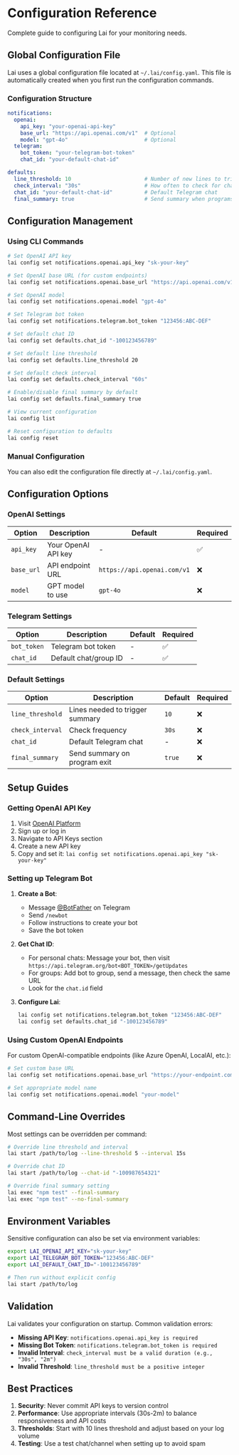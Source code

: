 # Configuration Reference

Complete guide to configuring Lai for your monitoring needs.

## Global Configuration File

Lai uses a global configuration file located at `~/.lai/config.yaml`. This file is automatically created when you first run the configuration commands.

### Configuration Structure

```yaml
notifications:
  openai:
    api_key: "your-openai-api-key"
    base_url: "https://api.openai.com/v1"  # Optional
    model: "gpt-4o"                        # Optional
  telegram:
    bot_token: "your-telegram-bot-token"
    chat_id: "your-default-chat-id"

defaults:
  line_threshold: 10                       # Number of new lines to trigger summary
  check_interval: "30s"                    # How often to check for changes
  chat_id: "your-default-chat-id"          # Default Telegram chat
  final_summary: true                      # Send summary when programs exit
```

## Configuration Management

### Using CLI Commands

```bash
# Set OpenAI API key
lai config set notifications.openai.api_key "sk-your-key"

# Set OpenAI base URL (for custom endpoints)
lai config set notifications.openai.base_url "https://api.openai.com/v1"

# Set OpenAI model
lai config set notifications.openai.model "gpt-4o"

# Set Telegram bot token
lai config set notifications.telegram.bot_token "123456:ABC-DEF"

# Set default chat ID
lai config set defaults.chat_id "-100123456789"

# Set default line threshold
lai config set defaults.line_threshold 20

# Set default check interval
lai config set defaults.check_interval "60s"

# Enable/disable final summary by default
lai config set defaults.final_summary true

# View current configuration
lai config list

# Reset configuration to defaults
lai config reset
```

### Manual Configuration

You can also edit the configuration file directly at `~/.lai/config.yaml`.

## Configuration Options

### OpenAI Settings

| Option | Description | Default | Required |
|--------|-------------|---------|----------|
| `api_key` | Your OpenAI API key | - | ✅ |
| `base_url` | API endpoint URL | `https://api.openai.com/v1` | ❌ |
| `model` | GPT model to use | `gpt-4o` | ❌ |

### Telegram Settings

| Option | Description | Default | Required |
|--------|-------------|---------|----------|
| `bot_token` | Telegram bot token | - | ✅ |
| `chat_id` | Default chat/group ID | - | ✅ |

### Default Settings

| Option | Description | Default | Required |
|--------|-------------|---------|----------|
| `line_threshold` | Lines needed to trigger summary | `10` | ❌ |
| `check_interval` | Check frequency | `30s` | ❌ |
| `chat_id` | Default Telegram chat | - | ❌ |
| `final_summary` | Send summary on program exit | `true` | ❌ |

## Setup Guides

### Getting OpenAI API Key

1. Visit [OpenAI Platform](https://platform.openai.com/)
2. Sign up or log in
3. Navigate to API Keys section
4. Create a new API key
5. Copy and set it: `lai config set notifications.openai.api_key "sk-your-key"`

### Setting up Telegram Bot

1. **Create a Bot**:
   - Message [@BotFather](https://t.me/botfather) on Telegram
   - Send `/newbot`
   - Follow instructions to create your bot
   - Save the bot token

2. **Get Chat ID**:
   - For personal chats: Message your bot, then visit `https://api.telegram.org/bot<BOT_TOKEN>/getUpdates`
   - For groups: Add bot to group, send a message, then check the same URL
   - Look for the `chat.id` field

3. **Configure Lai**:
   ```bash
   lai config set notifications.telegram.bot_token "123456:ABC-DEF"
   lai config set defaults.chat_id "-100123456789"
   ```

### Using Custom OpenAI Endpoints

For custom OpenAI-compatible endpoints (like Azure OpenAI, LocalAI, etc.):

```bash
# Set custom base URL
lai config set notifications.openai.base_url "https://your-endpoint.com/v1"

# Set appropriate model name
lai config set notifications.openai.model "your-model"
```

## Command-Line Overrides

Most settings can be overridden per command:

```bash
# Override line threshold and interval
lai start /path/to/log --line-threshold 5 --interval 15s

# Override chat ID
lai start /path/to/log --chat-id "-100987654321"

# Override final summary setting
lai exec "npm test" --final-summary
lai exec "npm test" --no-final-summary
```

## Environment Variables

Sensitive configuration can also be set via environment variables:

```bash
export LAI_OPENAI_API_KEY="sk-your-key"
export LAI_TELEGRAM_BOT_TOKEN="123456:ABC-DEF"
export LAI_DEFAULT_CHAT_ID="-100123456789"

# Then run without explicit config
lai start /path/to/log
```

## Validation

Lai validates your configuration on startup. Common validation errors:

- **Missing API Key**: `notifications.openai.api_key is required`
- **Missing Bot Token**: `notifications.telegram.bot_token is required`
- **Invalid Interval**: `check_interval must be a valid duration (e.g., "30s", "2m")`
- **Invalid Threshold**: `line_threshold must be a positive integer`

## Best Practices

1. **Security**: Never commit API keys to version control
2. **Performance**: Use appropriate intervals (30s-2m) to balance responsiveness and API costs
3. **Thresholds**: Start with 10 lines threshold and adjust based on your log volume
4. **Testing**: Use a test chat/channel when setting up to avoid spam